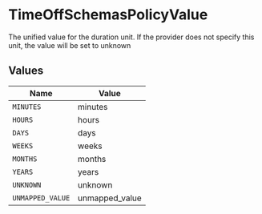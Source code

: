 # TimeOffSchemasPolicyValue

The unified value for the duration unit. If the provider does not specify this unit, the value will be set to unknown


## Values

| Name             | Value            |
| ---------------- | ---------------- |
| `MINUTES`        | minutes          |
| `HOURS`          | hours            |
| `DAYS`           | days             |
| `WEEKS`          | weeks            |
| `MONTHS`         | months           |
| `YEARS`          | years            |
| `UNKNOWN`        | unknown          |
| `UNMAPPED_VALUE` | unmapped_value   |
